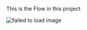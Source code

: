 This is the Flow in this project

![failed to load image](https://github.com/eltawakkal/rumah-coding-depok/tree/master/img/ss.png)
